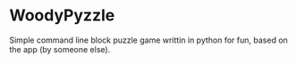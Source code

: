 # WoodyPyzzle

Simple command line block puzzle game writtin in python for fun, based on the app (by someone else).
